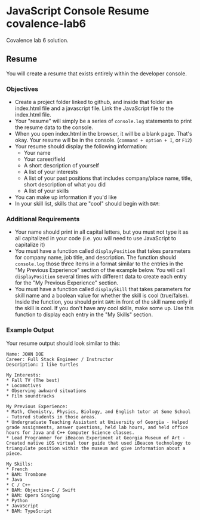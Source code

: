 # JavaScript Console Resume covalence-lab6
Covalence lab 6 solution. 

## Resume

You will create a resume that exists entirely within the developer console.

### Objectives
* Create a project folder linked to github, and inside that folder an index.html file and a javascript file. Link the JavaScript file to the index.html file.
* Your "resume" will simply be a series of `console.log` statements to print the resume data to the console.
* When you open index.html in the browser, it will be a blank page. That's okay. Your resume will be in the console. (`command + option + I`, or `F12`)
* Your resume should display the following information:
    * Your name
    * Your career/field
    * A short description of yourself
    * A list of your interests
    * A list of your past positions that includes company/place name, title, short description of what you did
    * A list of your skills
* You can make up information if you'd like
* In your skill list, skills that are "cool" should begin with `BAM`:

### Additional Requirements
* Your name should print in all capital letters, but you must not type it as all capitalized in your code (i.e. you will need to use JavaScript to capitalize it)
* You must have a function called `displayPosition` that takes parameters for company name, job title, and description. The function should `console.log` those three items in a format similar to the entries in the "My Previous Experience" section of the example below. You will call `displayPosition` several times with different data to create each entry for the "My Previous Experience" section.
* You must have a function called `displaySkill` that takes parameters for skill name and a boolean value for whether the skill is cool (true/false). Inside the function, you should print `BAM`: in front of the skill name only if the skill is cool. If you don't have any cool skills, make some up. Use this function to display each entry in the "My Skills" section.

### Example Output
Your resume output should look similar to this:
```
Name: JOHN DOE
Career: Full Stack Engineer / Instructor
Description: I like turtles

My Interests:
* Fall TV (The best)
* Locomotives
* Observing awkward situations
* Film soundtracks

My Previous Experience:
* Math, Chemistry, Physics, Biology, and English tutor at Some School - Tutored students in those areas.
* Undergraduate Teaching Assistant at University of Georgia - Helped grade assignments, answer questions, held lab hours, and held office hours for Java and C++ Computer Science classes.
* Lead Programmer for iBeacon Experiment at Georgia Museum of Art - Created native iOS virtual tour guide that used iBeacon technology to triangulate position within the museum and give information about a piece.

My Skills:
* French
* BAM: Trombone
* Java
* C / C++
* BAM: Objective-C / Swift
* BAM: Opera Singing
* Python
* JavaScript
* BAM: TypeScript
```
